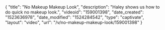 {
    "title": "No Makeup Makeup Look",
    "description": "Haley shows us how to do quick no makeup look.",
    "videoid": "159001398",
    "date_created": "1523636978",
    "date_modified": "1524284542",
    "type": "captivate",
    "layout": "video",
    "url": "\/v\/no-makeup-makeup-look\/159001398"
}